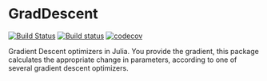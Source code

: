# GradDescent

[![Build Status](https://travis-ci.org/jacobcvt12/GradDescent.jl.svg?branch=master)](https://travis-ci.org/jacobcvt12/GradDescent.jl)
[![Build status](https://ci.appveyor.com/api/projects/status/raqjilevtgwkhkyh?svg=true)](https://ci.appveyor.com/project/jacobcvt12/graddescent-jl)
[![codecov](https://codecov.io/gh/jacobcvt12/GradDescent.jl/branch/master/graph/badge.svg)](https://codecov.io/gh/jacobcvt12/GradDescent.jl)

Gradient Descent optimizers in Julia. You provide the gradient, this package calculates the appropriate change in parameters, according to one of several gradient descent optimizers.
